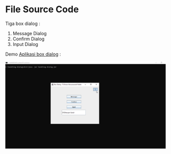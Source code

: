 
# File Source Code

Tiga box dialog :
1. Message Dialog
2. Confirm Dialog
3. Input Dialog

Demo [Aplikasi box dialog](../dist) :

![tutor gif](tutor.gif)

